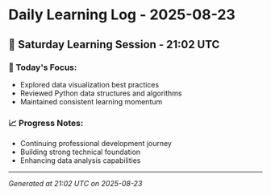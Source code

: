 # Daily Learning Log - 2025-08-23

## 📅 Saturday Learning Session - 21:02 UTC

### 🎯 Today's Focus:
- Explored data visualization best practices
- Reviewed Python data structures and algorithms
- Maintained consistent learning momentum

### 📈 Progress Notes:
- Continuing professional development journey
- Building strong technical foundation
- Enhancing data analysis capabilities

---
*Generated at 21:02 UTC on 2025-08-23*
